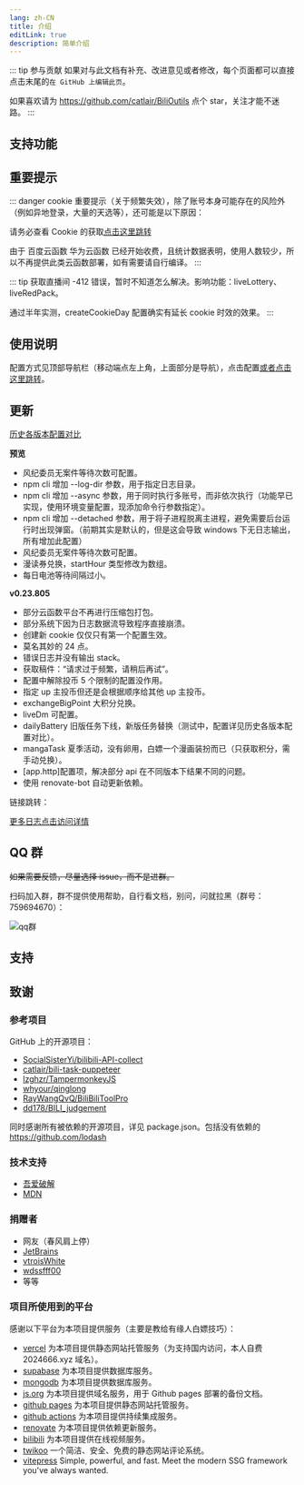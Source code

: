 ```yaml
---
lang: zh-CN
title: 介绍
editLink: true
description: 简单介绍
---
```


::: tip 参与贡献
如果对与此文档有补充、改进意见或者修改，每个页面都可以直接点击末尾的`在 GitHub 上编辑此页`。

如果喜欢请为 <https://github.com/catlair/BiliOutils> 点个 star，关注才能不迷路。
:::

## 支持功能 <Badge v-if="isRefreshed" type="tip" :text="`版本${tagName}`" vertical="top" />

<!--@include: ../md/func.md-->

## 重要提示

::: danger
cookie 重要提示（关于频繁失效），除了账号本身可能存在的风险外（例如异地登录，大量的天选等），还可能是以下原因：

请务必查看 Cookie 的获取[点击这里跳转](../config/get_value.md)

由于 百度云函数 华为云函数 已经开始收费，且统计数据表明，使用人数较少，所以不再提供此类云函数部署，如有需要请自行编译。
:::

<!-- 不管你是否注意到，但是我很高兴的告诉，本项目不再开源，当然下载到的内容能够直接看到代码。开源与不开源无所谓，因为到闭源为止，通过 issue 和 pr 提供代码或文档帮助的一共只有 5 位， star 有 263 个。如果你还想再来到这里，记住 `btdocs.vercel.app` 才是一直不变的链接。 -->

::: tip
获取直播间 -412 错误，暂时不知道怎么解决。影响功能：liveLottery、liveRedPack。

通过半年实测，createCookieDay 配置确实有延长 cookie 时效的效果。
:::

## 使用说明

配置方式见顶部导航栏（移动端点左上角，上面部分是导航），点击配置[或者点击这里跳转](../config/)。

## 更新

[历史各版本配置对比](/config/version.md)

**预览**

- <Badge type="tip" text="新增" vertical="middle" /> 风纪委员无案件等待次数可配置。
- <Badge type="tip" text="新增" vertical="middle" /> npm cli 增加 --log-dir 参数，用于指定日志目录。
- <Badge type="tip" text="新增" vertical="middle" /> npm cli 增加 --async 参数，用于同时执行多账号，而非依次执行（功能早已实现，使用环境变量配置，现添加命令行参数指定）。
- <Badge type="tip" text="新增" vertical="middle" /> npm cli 增加 --detached 参数，用于将子进程脱离主进程，避免需要后台运行时出现弹窗。（前期其实是默认的，但是这会导致 windows 下无日志输出，所有增加此配置）
- <Badge type="tip" text="新增" vertical="middle" /> 风纪委员无案件等待次数可配置。
- <Badge type="tip" text="优化" vertical="middle" /> 漫读券兑换，startHour 类型修改为数组。
- <Badge type="tip" text="优化" vertical="middle" /> 每日电池等待间隔过小。

**v0.23.805**

- <Badge type="danger" text="警告" vertical="middle" /> 部分云函数平台不再进行压缩包打包。
- <Badge type="danger" text="修复" vertical="middle" /> 部分系统下因为日志数据流导致程序直接崩溃。
- <Badge type="warning" text="修复" vertical="middle" /> 创建新 cookie 仅仅只有第一个配置生效。
- <Badge type="warning" text="修复" vertical="middle" /> 莫名其妙的 24 点。
- <Badge type="warning" text="修复" vertical="middle" /> 错误日志并没有输出 stack。
- <Badge type="warning" text="修复" vertical="middle" /> 获取稿件：“请求过于频繁，请稍后再试”。
- <Badge type="warning" text="修复" vertical="middle" /> 配置中解除投币 5 个限制的配置没作用。
- <Badge type="warning" text="修复" vertical="middle" /> 指定 up 主投币但还是会根据顺序给其他 up 主投币。
- <Badge type="tip" text="新增" vertical="middle" /> exchangeBigPoint 大积分兑换。
- <Badge type="tip" text="新增" vertical="middle" /> liveDm 可配置。
- <Badge type="tip" text="新增" vertical="middle" /> dailyBattery 旧版任务下线，新版任务替换（测试中，配置详见历史各版本配置对比）。
- <Badge type="tip" text="新增" vertical="middle" /> mangaTask 夏季活动，没有卵用，白嫖一个漫画装扮而已（只获取积分，需手动兑换）。
- <Badge type="tip" text="新增" vertical="middle" /> [app.http]配置项，解决部分 api 在不同版本下结果不同的问题。
- <Badge type="tip" text="新增" vertical="middle" /> 使用 renovate-bot 自动更新依赖。

链接跳转：

[更多日志点击访问详情](./update.md)

## QQ 群

~~如果需要反馈，尽量选择 issue，而不是进群。~~

扫码加入群，群不提供使用帮助，自行看文档，别问，问就拉黑（群号：759694670）：

![qq群](/images/qq_group.png)

## 支持

<SponsorShip></SponsorShip>

<script setup>
  import SponsorShip from '@components/SponsorShip.vue'
</script>

## 致谢

<!-- ### 开发支持（~~暗杀名单~~）

提供 PR、代码 Issue 或者较为完整的逻辑建议。

- [vtroisWhite](https://github.com/vtroisWhite)
- [wdssfff00](https://github.com/wdssfff00)
- [iiwenwen](https://github.com/iiwenwen)
- [HowerL](https://github.com/HowerL) -->

### 参考项目

GitHub 上的开源项目：

- [SocialSisterYi/bilibili-API-collect](https://github.com/SocialSisterYi/bilibili-API-collect)
- [catlair/bili-task-puppeteer](https://github.com/catlair/bili-task-puppeteer)
- [lzghzr/TampermonkeyJS](https://github.com/lzghzr/TampermonkeyJS)
- [whyour/qinglong](https://github.com/whyour/qinglong)
- [RayWangQvQ/BiliBiliToolPro](https://github.com/RayWangQvQ/BiliBiliToolPro)
- [dd178/BILI_judgement](https://github.com/dd178/BILI_judgement)

同时感谢所有被依赖的开源项目，详见 package.json。包括没有依赖的 https://github.com/lodash

### 技术支持

- [吾爱破解](https://www.52pojie.cn/)
- [MDN](https://www.52pojie.cn//)

### 捐赠者

- 网友（春风肩上停）
- [JetBrains](https://www.jetbrains.com/zh-cn/community/opensource)
- [vtroisWhite](https://github.com/vtroisWhite)
- [wdssfff00](https://github.com/wdssfff00)
- 等等

### 项目所使用到的平台

感谢以下平台为本项目提供服务（主要是教给有缘人白嫖技巧）：

- [vercel](https://vercel.com/) 为本项目提供静态网站托管服务（为支持国内访问，本人自费 2024666.xyz 域名）。
- [supabase](https://supabase.io/) 为本项目提供数据库服务。
- [mongodb](https://www.mongodb.com/) 为本项目提供数据库服务。
- [js.org](https://js.org/) 为本项目提供域名服务，用于 Github pages 部署的备份文档。
- [github pages](https://pages.github.com/) 为本项目提供静态网站托管服务。
- [github actions](https://docs.github.com/zh/actions) 为本项目提供持续集成服务。
- [renovate](https://www.mend.io/renovate/) 为本项目提供依赖更新服务。
- [bilibili](https://www.bilibili.com/) 为本项目提供在线视频服务。
- [twikoo](https://twikoo.js.org/) 一个简洁、安全、免费的静态网站评论系统。
- [vitepress](https://vitepress.dev/) Simple, powerful, and fast. Meet the modern SSG framework you've always wanted.
